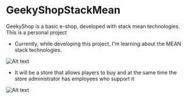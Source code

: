 # GeekyShopStackMean
GeekyShop is a basic e-shop, developed with stack mean technologies. This is a personal project

- Currently, while developing this project, I'm learning about the MEAN stack technologies.

![Alt text](https://miro.medium.com/max/725/1*P8aGpuAxcVXgO4m7cByVtA.jpeg) 

- It will be a store that allows players to buy and at the same time the store administrator has employees who support it

![Alt text](https://www.growthengineering.co.uk/wp-content/uploads/2019/08/partners-page-01-1-300x300.png) 
